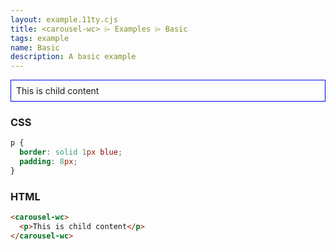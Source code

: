 ```yaml
---
layout: example.11ty.cjs
title: <carousel-wc> ⌲ Examples ⌲ Basic
tags: example
name: Basic
description: A basic example
---
```


<style>
  carousel-wc p {
    border: solid 1px blue;
    padding: 8px;
  }
</style>
<carousel-wc>
  <p>This is child content</p>
</carousel-wc>

<h3>CSS</h3>

```css
p {
  border: solid 1px blue;
  padding: 8px;
}
```

<h3>HTML</h3>

```html
<carousel-wc>
  <p>This is child content</p>
</carousel-wc>
```

